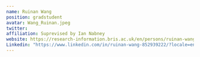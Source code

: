 ```yaml
---
name: Ruinan Wang
position: gradstudent 
avatar: Wang_Ruinan.jpeg
twitter: 
affiliation: Suprevised by Ian Nabney
website: https://research-information.bris.ac.uk/en/persons/ruinan-wang
Linkedin: "https://www.linkedin.com/in/ruinan-wang-852939222/?locale=en_US"
---
```

